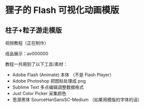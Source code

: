 # 狸子的 Flash 可视化动画模版


## 柱子+粒子游走模版

视频教程（正在制作）

成品展示：av000000

教程一共用到了以下工具/素材：

- Adobe Flash (Animate) 本体 （不是 Flash Player）
- Adobe Photoshop 把图标处理成 png
- Sublime Text 多点编辑调整数据格式
- Just Color Picker 采集颜色
- 思源黑体 SourceHanSansSC-Medium （如果用模版的字体的话）



